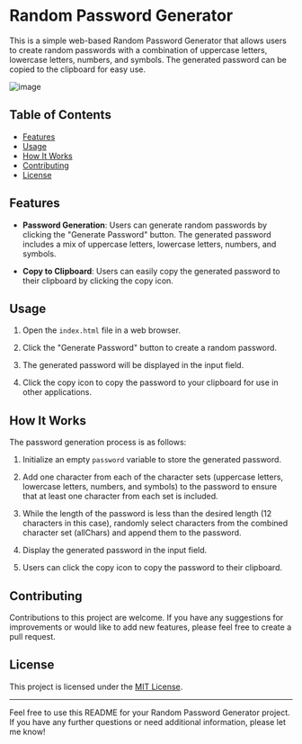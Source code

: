 # Random Password Generator

This is a simple web-based Random Password Generator that allows users to create random passwords with a combination of uppercase letters, lowercase letters, numbers, and symbols. The generated password can be copied to the clipboard for easy use.

![image](https://github.com/YawBoah/Random-Password-Generator/assets/126890146/cfdf693c-e3bd-4721-92e8-aaebf8fa2952)


## Table of Contents

- [Features](#features)
- [Usage](#usage)
- [How It Works](#how-it-works)
- [Contributing](#contributing)
- [License](#license)

## Features

- **Password Generation**: Users can generate random passwords by clicking the "Generate Password" button. The generated password includes a mix of uppercase letters, lowercase letters, numbers, and symbols.

- **Copy to Clipboard**: Users can easily copy the generated password to their clipboard by clicking the copy icon.

## Usage

1. Open the `index.html` file in a web browser.

2. Click the "Generate Password" button to create a random password.

3. The generated password will be displayed in the input field.

4. Click the copy icon to copy the password to your clipboard for use in other applications.

## How It Works

The password generation process is as follows:

1. Initialize an empty `password` variable to store the generated password.

2. Add one character from each of the character sets (uppercase letters, lowercase letters, numbers, and symbols) to the password to ensure that at least one character from each set is included.

3. While the length of the password is less than the desired length (12 characters in this case), randomly select characters from the combined character set (allChars) and append them to the password.

4. Display the generated password in the input field.

5. Users can click the copy icon to copy the password to their clipboard.

## Contributing

Contributions to this project are welcome. If you have any suggestions for improvements or would like to add new features, please feel free to create a pull request.

## License

This project is licensed under the [MIT License](LICENSE).

---

Feel free to use this README for your Random Password Generator project. If you have any further questions or need additional information, please let me know!
